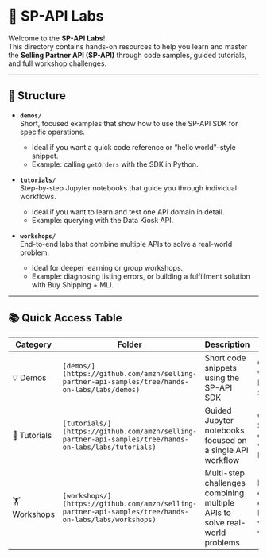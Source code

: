 # 🧪 SP-API Labs

Welcome to the **SP-API Labs**!  
This directory contains hands-on resources to help you learn and master the **Selling Partner API (SP-API)** through code samples, guided tutorials, and full workshop challenges.

---

## 📂 Structure

- **`demos/`**  
  Short, focused examples that show how to use the SP-API SDK for specific operations.  
  - Ideal if you want a quick code reference or “hello world”–style snippet.  
  - Example: calling `getOrders` with the SDK in Python.

- **`tutorials/`**  
  Step-by-step Jupyter notebooks that guide you through individual workflows.  
  - Ideal if you want to learn and test one API domain in detail.  
  - Example: querying with the Data Kiosk API.

- **`workshops/`**  
  End-to-end labs that combine multiple APIs to solve a real-world problem.  
  - Ideal for deeper learning or group workshops.  
  - Example: diagnosing listing errors, or building a fulfillment solution with Buy Shipping + MLI.

---

## 📚 Quick Access Table

| Category    | Folder        | Description                                                                 | Example                                                |
|-------------|---------------|-----------------------------------------------------------------------------|--------------------------------------------------------|
| 💡 Demos    | `[demos/](https://github.com/amzn/selling-partner-api-samples/tree/hands-on-labs/labs/demos)`      | Short code snippets using the SP-API SDK                                    | GetOrders with the Python SDK                          |
| 📖 Tutorials | `[tutorials/](https://github.com/amzn/selling-partner-api-samples/tree/hands-on-labs/labs/tutorials)` | Guided Jupyter notebooks focused on a single API workflow                   | Querying SKU economics with Data Kiosk                 |
| 🏋️ Workshops | `[workshops/](https://github.com/amzn/selling-partner-api-samples/tree/hands-on-labs/labs/workshops)` | Multi-step challenges combining multiple APIs to solve real-world problems | Listing error diagnosis, Fulfillment workflows with MLI |
